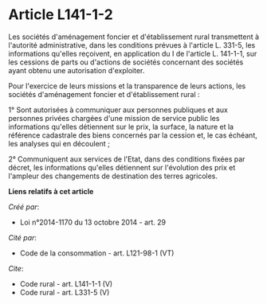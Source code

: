 # Article L141-1-2

Les sociétés d'aménagement foncier et d'établissement rural transmettent à l'autorité administrative, dans les conditions
prévues à l'article L. 331-5, les informations qu'elles reçoivent, en application du I de l'article L. 141-1-1, sur les
cessions de parts ou d'actions de sociétés concernant des sociétés ayant obtenu une autorisation d'exploiter. 

Pour l'exercice de leurs missions et la transparence de leurs actions, les sociétés d'aménagement foncier et d'établissement
rural : 

1° Sont autorisées à communiquer aux personnes publiques et aux personnes privées chargées d'une mission de service public
les informations qu'elles détiennent sur le prix, la surface, la nature et la référence cadastrale des biens concernés par la
cession et, le cas échéant, les analyses qui en découlent ; 

2° Communiquent aux services de l'Etat, dans des conditions fixées par décret, les informations qu'elles détiennent sur
l'évolution des prix et l'ampleur des changements de destination des terres agricoles.

**Liens relatifs à cet article**

_Créé par_:

  - Loi n°2014-1170 du 13 octobre 2014 - art. 29

_Cité par_:

  - Code de la consommation - art. L121-98-1 (VT)

_Cite_:

  - Code rural - art. L141-1-1 (V)
  - Code rural - art. L331-5 (V)
